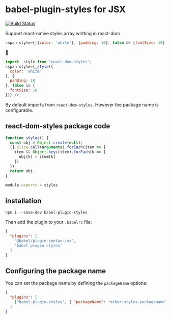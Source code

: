 # babel-plugin-styles for JSX

[![Build Status](https://travis-ci.org/giuseppeg/babel-plugin-classnames.svg?branch=master)](https://travis-ci.org/giuseppeg/babel-plugin-classnames)

Support react-native styles array writting in react-dom

```js
<span style={[{color: 'white'}, {padding: 10}, false && {fontSize: 10}]} />;
```

💫

```js
import _style from "react-dom-styles";
<span style={_style({
  color: 'white'
}, {
  padding: 10
}, false && {
  fontSize: 10
})} />;
```

By default imports from `react-dom-styles`. However the package name is configurable.

## react-dom-styles package code

```js
function styles() {
  const obj = Object.create(null);
  [].slice.call(arguments).forEach(item => {
    item && Object.keys(item).forEach(k => {
      obj[k] = item[k]
    })
  })
  return obj;
}

module.exports = styles
```

## installation

```
npm i --save-dev babel-plugin-styles
```

Then add the plugin to your `.babelrc` file:

```JSON
{
  "plugins": [
    "@babel/plugin-syntax-jsx",
    "babel-plugin-styles"
  ]
}
```

## Configuring the package name

You can set the package name by defining the `packageName` options:

```JSON
{
  "plugins": [
    ["babel-plugin-styles", { "packageName": "other-styles-packagename" }]
  ]
}
```
